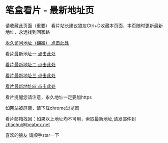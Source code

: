 # 笔盒看片 - 最新地址页

请收藏此页面（重要）
看片站长建议狼友Ctrl+D收藏本页面，本页随时更新最新地址，永远找到回家路

[永久访问地址（翻牆） 点击此处](https://beabox.net/)

[看片最新地址一 点击此处](https://mcllw9ijq74.wiki)

[看片最新地址二 点击此处](https://mcllw9ijq74.wiki)

[看片最新地址三 点击此处](https://3ym7lff8ljy.wiki)

[看片最新地址四 点击此处](https://esb6db6tqg9k.shop)

看片提醒您请注意，永久地址一定要加https

如网站被屏蔽，请下载chrome浏览器

看片邮箱找回：如果以上地址均不可用，索取最新地址,请发邮件到 zhaohui@beabox.net

喜欢的狼友 请顺手star一下